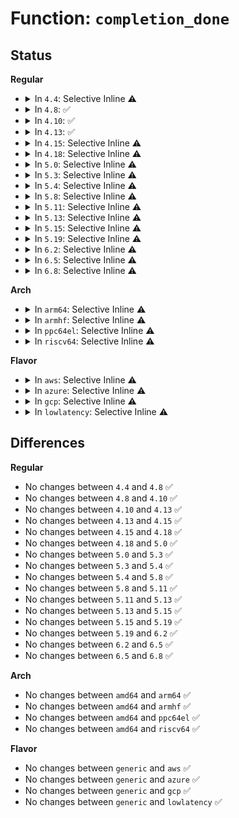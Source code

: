 # Function: <code>completion_done</code>

## Status
<b>Regular</b>
<ul>
<li>
<details>
<summary>In <code>4.4</code>: Selective Inline ⚠️</summary>

```c
bool completion_done(struct completion *x);
```

**Collision:** Unique Global

**Inline:** Selective

**Transformation:** False

**Instances:**

```
In kernel/sched/completion.c (ffffffff810c3bd0)
Location: kernel/sched/completion.c:298
Inline: True
Direct callers:
  - kernel/stop_machine.c:stop_machine_from_inactive_cpu
```
**Symbols:**

```
ffffffff810c3bd0-ffffffff810c3bf8: completion_done (STB_GLOBAL)
```
</details>
</li>
<li>
<details>
<summary>In <code>4.8</code>: ✅</summary>

```c
bool completion_done(struct completion *x);
```

**Collision:** Unique Global

**Inline:** No

**Transformation:** False

**Instances:**

```
In kernel/sched/completion.c (ffffffff810c7850)
Location: kernel/sched/completion.c:298
Inline: False
Direct callers:
  - kernel/stop_machine.c:stop_machine_from_inactive_cpu
```
**Symbols:**

```
ffffffff810c7850-ffffffff810c7872: completion_done (STB_GLOBAL)
```
</details>
</li>
<li>
<details>
<summary>In <code>4.10</code>: ✅</summary>

```c
bool completion_done(struct completion *x);
```

**Collision:** Unique Global

**Inline:** No

**Transformation:** False

**Instances:**

```
In kernel/sched/completion.c (ffffffff810cd710)
Location: kernel/sched/completion.c:298
Inline: False
Direct callers:
  - kernel/stop_machine.c:stop_machine_from_inactive_cpu
  - drivers/mmc/core/core.c:mmc_wait_for_req
  - drivers/mmc/core/core.c:mmc_wait_for_req
  - drivers/mmc/core/core.c:mmc_start_req
  - drivers/mmc/core/core.c:mmc_start_req
  - drivers/mmc/core/core.c:mmc_is_req_done
  - drivers/mmc/core/core.c:mmc_request_done
```
**Symbols:**

```
ffffffff810cd710-ffffffff810cd732: completion_done (STB_GLOBAL)
```
</details>
</li>
<li>
<details>
<summary>In <code>4.13</code>: ✅</summary>

```c
bool completion_done(struct completion *x);
```

**Collision:** Unique Global

**Inline:** No

**Transformation:** False

**Instances:**

```
In kernel/sched/completion.c (ffffffff810ca140)
Location: kernel/sched/completion.c:301
Inline: False
Direct callers:
  - kernel/stop_machine.c:stop_machine_from_inactive_cpu
  - drivers/mmc/core/core.c:mmc_wait_for_req
  - drivers/mmc/core/core.c:mmc_wait_for_req
  - drivers/mmc/core/core.c:mmc_start_areq
  - drivers/mmc/core/core.c:mmc_start_areq
  - drivers/mmc/core/core.c:mmc_is_req_done
  - drivers/mmc/core/core.c:mmc_request_done
```
**Symbols:**

```
ffffffff810ca140-ffffffff810ca162: completion_done (STB_GLOBAL)
```
</details>
</li>
<li>
<details>
<summary>In <code>4.15</code>: Selective Inline ⚠️</summary>

```c
bool completion_done(struct completion *x);
```

**Collision:** Unique Global

**Inline:** Selective

**Transformation:** False

**Instances:**

```
In kernel/sched/completion.c (ffffffff810d19b0)
Location: kernel/sched/completion.c:316
Inline: True
Direct callers:
  - kernel/stop_machine.c:stop_machine_from_inactive_cpu
  - drivers/mmc/core/core.c:mmc_wait_for_req
  - drivers/mmc/core/core.c:mmc_wait_for_req
  - drivers/mmc/core/core.c:mmc_start_areq
  - drivers/mmc/core/core.c:mmc_start_areq
  - drivers/mmc/core/core.c:mmc_is_req_done
  - drivers/mmc/core/core.c:mmc_request_done
```
**Symbols:**

```
ffffffff810d19b0-ffffffff810d19e2: completion_done (STB_GLOBAL)
```
</details>
</li>
<li>
<details>
<summary>In <code>4.18</code>: Selective Inline ⚠️</summary>

```c
bool completion_done(struct completion *x);
```

**Collision:** Unique Global

**Inline:** Selective

**Transformation:** False

**Instances:**

```
In kernel/sched/completion.c (ffffffff810d9f70)
Location: kernel/sched/completion.c:313
Inline: True
Direct callers:
  - kernel/stop_machine.c:stop_machine_from_inactive_cpu
  - drivers/mmc/core/core.c:mmc_wait_for_req
  - drivers/mmc/core/core.c:mmc_wait_for_req
  - drivers/mmc/core/core.c:mmc_is_req_done
  - drivers/mmc/core/core.c:mmc_request_done
```
**Symbols:**

```
ffffffff810d9f70-ffffffff810d9fa2: completion_done (STB_GLOBAL)
```
</details>
</li>
<li>
<details>
<summary>In <code>5.0</code>: Selective Inline ⚠️</summary>

```c
bool completion_done(struct completion *x);
```

**Collision:** Unique Global

**Inline:** Selective

**Transformation:** False

**Instances:**

```
In kernel/sched/completion.c (ffffffff810e3ac0)
Location: kernel/sched/completion.c:313
Inline: True
Direct callers:
  - kernel/stop_machine.c:stop_machine_from_inactive_cpu
  - kernel/watchdog.c:watchdog_timer_fn
  - drivers/mmc/core/core.c:mmc_wait_for_req
  - drivers/mmc/core/core.c:mmc_wait_for_req
  - drivers/mmc/core/core.c:mmc_is_req_done
  - drivers/mmc/core/core.c:mmc_request_done
```
**Symbols:**

```
ffffffff810e3ac0-ffffffff810e3af2: completion_done (STB_GLOBAL)
```
</details>
</li>
<li>
<details>
<summary>In <code>5.3</code>: Selective Inline ⚠️</summary>

```c
bool completion_done(struct completion *x);
```

**Collision:** Unique Global

**Inline:** Selective

**Transformation:** False

**Instances:**

```
In kernel/sched/completion.c (ffffffff810ea6d0)
Location: kernel/sched/completion.c:313
Inline: True
Direct callers:
  - kernel/stop_machine.c:stop_machine_from_inactive_cpu
  - kernel/watchdog.c:watchdog_timer_fn
  - drivers/mmc/core/core.c:mmc_wait_for_req
  - drivers/mmc/core/core.c:mmc_wait_for_req
  - drivers/mmc/core/core.c:mmc_is_req_done
  - drivers/mmc/core/core.c:mmc_request_done
```
**Symbols:**

```
ffffffff810ea6d0-ffffffff810ea704: completion_done (STB_GLOBAL)
```
</details>
</li>
<li>
<details>
<summary>In <code>5.4</code>: Selective Inline ⚠️</summary>

```c
bool completion_done(struct completion *x);
```

**Collision:** Unique Global

**Inline:** Selective

**Transformation:** False

**Instances:**

```
In kernel/sched/completion.c (ffffffff810f60a0)
Location: kernel/sched/completion.c:313
Inline: True
Direct callers:
  - kernel/stop_machine.c:stop_machine_from_inactive_cpu
  - kernel/watchdog.c:watchdog_timer_fn
  - drivers/mmc/core/core.c:mmc_wait_for_req
  - drivers/mmc/core/core.c:mmc_wait_for_req
  - drivers/mmc/core/core.c:mmc_is_req_done
  - drivers/mmc/core/core.c:mmc_request_done
```
**Symbols:**

```
ffffffff810f60a0-ffffffff810f60d4: completion_done (STB_GLOBAL)
```
</details>
</li>
<li>
<details>
<summary>In <code>5.8</code>: Selective Inline ⚠️</summary>

```c
bool completion_done(struct completion *x);
```

**Collision:** Unique Global

**Inline:** Selective

**Transformation:** False

**Instances:**

```
In kernel/sched/completion.c (ffffffff810ff920)
Location: kernel/sched/completion.c:315
Inline: True
Direct callers:
  - kernel/stop_machine.c:stop_machine_from_inactive_cpu
  - kernel/watchdog.c:watchdog_timer_fn
  - drivers/iommu/intel/svm.c:prq_event_thread
  - drivers/mmc/core/core.c:mmc_wait_for_req
  - drivers/mmc/core/core.c:mmc_wait_for_req
  - drivers/mmc/core/core.c:mmc_is_req_done
  - drivers/mmc/core/core.c:mmc_request_done
```
**Symbols:**

```
ffffffff810ff920-ffffffff810ff956: completion_done (STB_GLOBAL)
```
</details>
</li>
<li>
<details>
<summary>In <code>5.11</code>: Selective Inline ⚠️</summary>

```c
bool completion_done(struct completion *x);
```

**Collision:** Unique Global

**Inline:** Selective

**Transformation:** False

**Instances:**

```
In kernel/sched/completion.c (ffffffff810fe430)
Location: kernel/sched/completion.c:315
Inline: True
Direct callers:
  - kernel/stop_machine.c:stop_machine_from_inactive_cpu
  - kernel/watchdog.c:watchdog_timer_fn
  - drivers/iommu/intel/svm.c:prq_event_thread
  - drivers/mmc/core/core.c:mmc_wait_for_req
  - drivers/mmc/core/core.c:mmc_wait_for_req
  - drivers/mmc/core/core.c:mmc_is_req_done
  - drivers/mmc/core/core.c:mmc_request_done
```
**Symbols:**

```
ffffffff810fe430-ffffffff810fe466: completion_done (STB_GLOBAL)
```
</details>
</li>
<li>
<details>
<summary>In <code>5.13</code>: Selective Inline ⚠️</summary>

```c
bool completion_done(struct completion *x);
```

**Collision:** Unique Global

**Inline:** Selective

**Transformation:** False

**Instances:**

```
In kernel/sched/completion.c (ffffffff81100810)
Location: kernel/sched/completion.c:315
Inline: True
Direct callers:
  - kernel/stop_machine.c:stop_machine_from_inactive_cpu
  - kernel/watchdog.c:watchdog_timer_fn
  - drivers/iommu/intel/svm.c:prq_event_thread
  - drivers/mmc/core/core.c:mmc_wait_for_req
  - drivers/mmc/core/core.c:mmc_wait_for_req
  - drivers/mmc/core/core.c:mmc_is_req_done
  - drivers/mmc/core/core.c:mmc_request_done
```
**Symbols:**

```
ffffffff81100810-ffffffff81100846: completion_done (STB_GLOBAL)
```
</details>
</li>
<li>
<details>
<summary>In <code>5.15</code>: Selective Inline ⚠️</summary>

```c
bool completion_done(struct completion *x);
```

**Collision:** Unique Global

**Inline:** Selective

**Transformation:** False

**Instances:**

```
In kernel/sched/completion.c (ffffffff8111c870)
Location: kernel/sched/completion.c:315
Inline: True
Direct callers:
  - kernel/stop_machine.c:stop_machine_from_inactive_cpu
  - kernel/watchdog.c:watchdog_timer_fn
  - block/blk-exec.c:blk_execute_rq
  - drivers/iommu/intel/svm.c:prq_event_thread
  - drivers/mmc/core/core.c:mmc_wait_for_req
  - drivers/mmc/core/core.c:mmc_wait_for_req
  - drivers/mmc/core/core.c:mmc_is_req_done
  - drivers/mmc/core/core.c:mmc_request_done
```
**Symbols:**

```
ffffffff8111c870-ffffffff8111c8a6: completion_done (STB_GLOBAL)
```
</details>
</li>
<li>
<details>
<summary>In <code>5.19</code>: Selective Inline ⚠️</summary>

```c
bool completion_done(struct completion *x);
```

**Collision:** Unique Global

**Inline:** Selective

**Transformation:** False

**Instances:**

```
In kernel/sched/build_utility.c (ffffffff8113e5c0)
Location: kernel/sched/completion.c:315
Inline: True
Direct callers:
  - kernel/stop_machine.c:stop_machine_from_inactive_cpu
  - kernel/watchdog.c:watchdog_timer_fn
  - block/blk-mq.c:blk_execute_rq
  - drivers/iommu/intel/svm.c:prq_event_thread
  - drivers/mmc/core/core.c:mmc_wait_for_req
  - drivers/mmc/core/core.c:mmc_wait_for_req
  - drivers/mmc/core/core.c:mmc_is_req_done
  - drivers/mmc/core/core.c:mmc_request_done
```
**Symbols:**

```
ffffffff8113e5c0-ffffffff8113e609: completion_done (STB_GLOBAL)
```
</details>
</li>
<li>
<details>
<summary>In <code>6.2</code>: Selective Inline ⚠️</summary>

```c
bool completion_done(struct completion *x);
```

**Collision:** Unique Global

**Inline:** Selective

**Transformation:** False

**Instances:**

```
In kernel/sched/build_utility.c (ffffffff81168c40)
Location: kernel/sched/completion.c:327
Inline: True
Direct callers:
  - kernel/stop_machine.c:stop_machine_from_inactive_cpu
  - kernel/watchdog.c:watchdog_timer_fn
  - block/blk-mq.c:blk_execute_rq
  - drivers/iommu/intel/svm.c:prq_event_thread
  - drivers/mmc/core/core.c:mmc_wait_for_req
  - drivers/mmc/core/core.c:mmc_wait_for_req
  - drivers/mmc/core/core.c:mmc_is_req_done
  - drivers/mmc/core/core.c:mmc_request_done
```
**Symbols:**

```
ffffffff81168c40-ffffffff81168c89: completion_done (STB_GLOBAL)
```
</details>
</li>
<li>
<details>
<summary>In <code>6.5</code>: Selective Inline ⚠️</summary>

```c
bool completion_done(struct completion *x);
```

**Collision:** Unique Global

**Inline:** Selective

**Transformation:** False

**Instances:**

```
In kernel/sched/build_utility.c (ffffffff811791f0)
Location: kernel/sched/completion.c:327
Inline: True
Direct callers:
  - kernel/stop_machine.c:stop_machine_from_inactive_cpu
  - kernel/watchdog.c:watchdog_timer_fn
  - block/blk-mq.c:blk_execute_rq
  - drivers/iommu/intel/svm.c:prq_event_thread
  - drivers/mmc/core/core.c:mmc_wait_for_req
  - drivers/mmc/core/core.c:mmc_wait_for_req
  - drivers/mmc/core/core.c:mmc_is_req_done
  - drivers/mmc/core/core.c:mmc_request_done
```
**Symbols:**

```
ffffffff811791f0-ffffffff81179239: completion_done (STB_GLOBAL)
```
</details>
</li>
<li>
<details>
<summary>In <code>6.8</code>: Selective Inline ⚠️</summary>

```c
bool completion_done(struct completion *x);
```

**Collision:** Unique Global

**Inline:** Selective

**Transformation:** False

**Instances:**

```
In kernel/sched/build_utility.c (ffffffff81186d30)
Location: kernel/sched/completion.c:337
Inline: True
Direct callers:
  - kernel/stop_machine.c:stop_machine_from_inactive_cpu
  - kernel/watchdog.c:watchdog_timer_fn
  - block/blk-mq.c:blk_execute_rq
  - drivers/iommu/intel/svm.c:prq_event_thread
  - drivers/mmc/core/core.c:mmc_wait_for_req
  - drivers/mmc/core/core.c:mmc_wait_for_req
  - drivers/mmc/core/core.c:mmc_is_req_done
  - drivers/mmc/core/core.c:mmc_request_done
```
**Symbols:**

```
ffffffff81186d30-ffffffff81186d79: completion_done (STB_GLOBAL)
```
</details>
</li>
</ul>
<b>Arch</b>
<ul>
<li>
<details>
<summary>In <code>arm64</code>: Selective Inline ⚠️</summary>

```c
bool completion_done(struct completion *x);
```

**Collision:** Unique Global

**Inline:** Selective

**Transformation:** False

**Instances:**

```
In kernel/sched/completion.c (ffff800010159b40)
Location: kernel/sched/completion.c:313
Inline: True
Direct callers:
  - kernel/stop_machine.c:stop_machine_from_inactive_cpu
  - kernel/watchdog.c:watchdog_timer_fn
  - drivers/mmc/core/core.c:mmc_wait_for_req
  - drivers/mmc/core/core.c:mmc_wait_for_req
  - drivers/mmc/core/core.c:mmc_is_req_done
  - drivers/mmc/core/core.c:mmc_request_done
```
**Symbols:**

```
ffff800010159b40-ffff800010159bf8: completion_done (STB_GLOBAL)
```
</details>
</li>
<li>
<details>
<summary>In <code>armhf</code>: Selective Inline ⚠️</summary>

```c
bool completion_done(struct completion *x);
```

**Collision:** Unique Global

**Inline:** Selective

**Transformation:** False

**Instances:**

```
In kernel/sched/completion.c (c03a6b90)
Location: kernel/sched/completion.c:313
Inline: True
Direct callers:
  - kernel/stop_machine.c:stop_machine_from_inactive_cpu
  - kernel/watchdog.c:watchdog_timer_fn
  - drivers/mmc/core/core.c:mmc_wait_for_req
  - drivers/mmc/core/core.c:mmc_wait_for_req
  - drivers/mmc/core/core.c:mmc_is_req_done
  - drivers/mmc/core/core.c:mmc_request_done
```
**Symbols:**

```
c03a6b90-c03a6bd8: completion_done (STB_GLOBAL)
```
</details>
</li>
<li>
<details>
<summary>In <code>ppc64el</code>: Selective Inline ⚠️</summary>

```c
bool completion_done(struct completion *x);
```

**Collision:** Unique Global

**Inline:** Selective

**Transformation:** False

**Instances:**

```
In kernel/sched/completion.c (c0000000001adf30)
Location: kernel/sched/completion.c:313
Inline: True
Direct callers:
  - kernel/stop_machine.c:stop_machine_from_inactive_cpu
  - kernel/watchdog.c:watchdog_timer_fn
  - drivers/mmc/core/core.c:mmc_wait_for_req
  - drivers/mmc/core/core.c:mmc_wait_for_req
  - drivers/mmc/core/core.c:mmc_is_req_done
  - drivers/mmc/core/core.c:mmc_request_done
```
**Symbols:**

```
c0000000001adf30-c0000000001adfa8: completion_done (STB_GLOBAL)
```
</details>
</li>
<li>
<details>
<summary>In <code>riscv64</code>: Selective Inline ⚠️</summary>

```c
bool completion_done(struct completion *x);
```

**Collision:** Unique Global

**Inline:** Selective

**Transformation:** False

**Instances:**

```
In kernel/sched/completion.c (ffffffe0000ff7e4)
Location: kernel/sched/completion.c:313
Inline: True
Direct callers:
  - kernel/stop_machine.c:stop_machine_from_inactive_cpu
  - kernel/watchdog.c:watchdog_timer_fn
  - drivers/mmc/core/core.c:mmc_wait_for_req
  - drivers/mmc/core/core.c:mmc_wait_for_req
  - drivers/mmc/core/core.c:mmc_is_req_done
  - drivers/mmc/core/core.c:mmc_request_done
```
**Symbols:**

```
ffffffe0000ff7e4-ffffffe0000ff826: completion_done (STB_GLOBAL)
```
</details>
</li>
</ul>
<b>Flavor</b>
<ul>
<li>
<details>
<summary>In <code>aws</code>: Selective Inline ⚠️</summary>

```c
bool completion_done(struct completion *x);
```

**Collision:** Unique Global

**Inline:** Selective

**Transformation:** False

**Instances:**

```
In kernel/sched/completion.c (ffffffff810ef4a0)
Location: kernel/sched/completion.c:313
Inline: True
Direct callers:
  - kernel/stop_machine.c:stop_machine_from_inactive_cpu
  - kernel/watchdog.c:watchdog_timer_fn
  - drivers/nvme/host/core.c:__nvme_submit_sync_cmd
  - drivers/mmc/core/core.c:mmc_wait_for_req
  - drivers/mmc/core/core.c:mmc_wait_for_req
  - drivers/mmc/core/core.c:mmc_is_req_done
  - drivers/mmc/core/core.c:mmc_request_done
```
**Symbols:**

```
ffffffff810ef4a0-ffffffff810ef4d4: completion_done (STB_GLOBAL)
```
</details>
</li>
<li>
<details>
<summary>In <code>azure</code>: Selective Inline ⚠️</summary>

```c
bool completion_done(struct completion *x);
```

**Collision:** Unique Global

**Inline:** Selective

**Transformation:** False

**Instances:**

```
In kernel/sched/completion.c (ffffffff810df510)
Location: kernel/sched/completion.c:313
Inline: True
Direct callers:
  - kernel/stop_machine.c:stop_machine_from_inactive_cpu
  - kernel/watchdog.c:watchdog_timer_fn
  - drivers/nvme/host/core.c:__nvme_submit_sync_cmd
  - drivers/hv/channel_mgmt.c:vmbus_initiate_unload
  - drivers/hv/channel_mgmt.c:vmbus_initiate_unload
```
**Symbols:**

```
ffffffff810df510-ffffffff810df544: completion_done (STB_GLOBAL)
```
</details>
</li>
<li>
<details>
<summary>In <code>gcp</code>: Selective Inline ⚠️</summary>

```c
bool completion_done(struct completion *x);
```

**Collision:** Unique Global

**Inline:** Selective

**Transformation:** False

**Instances:**

```
In kernel/sched/completion.c (ffffffff810ec5d0)
Location: kernel/sched/completion.c:313
Inline: True
Direct callers:
  - kernel/stop_machine.c:stop_machine_from_inactive_cpu
  - kernel/watchdog.c:watchdog_timer_fn
  - drivers/mmc/core/core.c:mmc_wait_for_req
  - drivers/mmc/core/core.c:mmc_wait_for_req
  - drivers/mmc/core/core.c:mmc_is_req_done
  - drivers/mmc/core/core.c:mmc_request_done
```
**Symbols:**

```
ffffffff810ec5d0-ffffffff810ec604: completion_done (STB_GLOBAL)
```
</details>
</li>
<li>
<details>
<summary>In <code>lowlatency</code>: Selective Inline ⚠️</summary>

```c
bool completion_done(struct completion *x);
```

**Collision:** Unique Global

**Inline:** Selective

**Transformation:** False

**Instances:**

```
In kernel/sched/completion.c (ffffffff810f7610)
Location: kernel/sched/completion.c:313
Inline: True
Direct callers:
  - kernel/stop_machine.c:stop_machine_from_inactive_cpu
  - kernel/watchdog.c:watchdog_timer_fn
  - drivers/mmc/core/core.c:mmc_wait_for_req
  - drivers/mmc/core/core.c:mmc_wait_for_req
  - drivers/mmc/core/core.c:mmc_is_req_done
  - drivers/mmc/core/core.c:mmc_request_done
```
**Symbols:**

```
ffffffff810f7610-ffffffff810f7644: completion_done (STB_GLOBAL)
```
</details>
</li>
</ul>

## Differences
<b>Regular</b>
<ul>
<li>
No changes between <code>4.4</code> and <code>4.8</code> ✅
</li>
<li>
No changes between <code>4.8</code> and <code>4.10</code> ✅
</li>
<li>
No changes between <code>4.10</code> and <code>4.13</code> ✅
</li>
<li>
No changes between <code>4.13</code> and <code>4.15</code> ✅
</li>
<li>
No changes between <code>4.15</code> and <code>4.18</code> ✅
</li>
<li>
No changes between <code>4.18</code> and <code>5.0</code> ✅
</li>
<li>
No changes between <code>5.0</code> and <code>5.3</code> ✅
</li>
<li>
No changes between <code>5.3</code> and <code>5.4</code> ✅
</li>
<li>
No changes between <code>5.4</code> and <code>5.8</code> ✅
</li>
<li>
No changes between <code>5.8</code> and <code>5.11</code> ✅
</li>
<li>
No changes between <code>5.11</code> and <code>5.13</code> ✅
</li>
<li>
No changes between <code>5.13</code> and <code>5.15</code> ✅
</li>
<li>
No changes between <code>5.15</code> and <code>5.19</code> ✅
</li>
<li>
No changes between <code>5.19</code> and <code>6.2</code> ✅
</li>
<li>
No changes between <code>6.2</code> and <code>6.5</code> ✅
</li>
<li>
No changes between <code>6.5</code> and <code>6.8</code> ✅
</li>
</ul>
<b>Arch</b>
<ul>
<li>
No changes between <code>amd64</code> and <code>arm64</code> ✅
</li>
<li>
No changes between <code>amd64</code> and <code>armhf</code> ✅
</li>
<li>
No changes between <code>amd64</code> and <code>ppc64el</code> ✅
</li>
<li>
No changes between <code>amd64</code> and <code>riscv64</code> ✅
</li>
</ul>
<b>Flavor</b>
<ul>
<li>
No changes between <code>generic</code> and <code>aws</code> ✅
</li>
<li>
No changes between <code>generic</code> and <code>azure</code> ✅
</li>
<li>
No changes between <code>generic</code> and <code>gcp</code> ✅
</li>
<li>
No changes between <code>generic</code> and <code>lowlatency</code> ✅
</li>
</ul>
